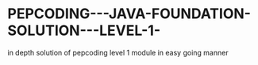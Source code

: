 # PEPCODING---JAVA-FOUNDATION-SOLUTION---LEVEL-1-
in depth solution of pepcoding level 1 module in easy going manner 

